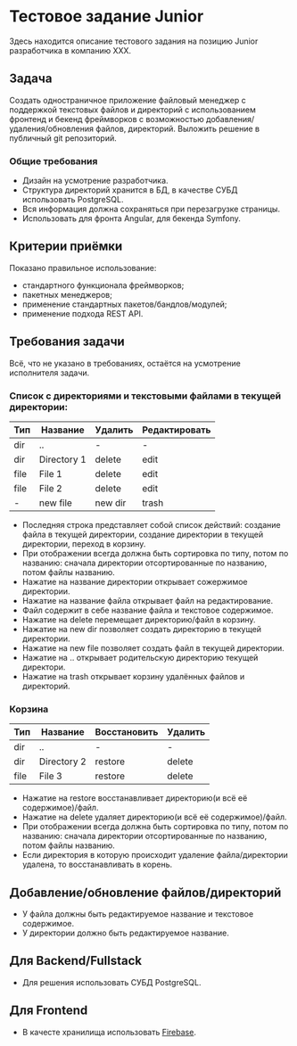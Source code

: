 # Тестовое задание Junior

Здесь находится описание тестового задания на позицию Junior разработчика в компанию XXX.

## Задача

Создать одностраничное приложение файловый менеджер с поддержкой текстовых файлов и директорий с использованием фронтенд и бекенд фреймворков с возможностью добавления/удаления/обновления файлов, директорий. Выложить решение в публичный git репозиторий.

### Общие требования

- Дизайн на усмотрение разработчика.
- Структура директорий хранится в БД, в качестве СУБД использовать PostgreSQL.
- Вся информация должна сохраняться при перезагрузке страницы.
- Использовать для фронта Angular, для бекенда Symfony.

## Критерии приёмки
Показано правильное использование:
  - стандартного функционала фреймворков;
  - пакетных менеджеров;
  - применение стандартных пакетов/бандлов/модулей;
  - применение подхода REST API.

## Требования задачи

Всё, что не указано в требованиях, остаётся на усмотрение исполнителя задачи.

### Список с директориями и текстовыми файлами в текущей директории:

|Тип  |Название   |Удалить|Редактировать  |
|---  |---        |---    |---            |
|dir  |..         | -     | -             |
|dir  |Directory 1|delete |edit           |
|file |File 1     |delete |edit           |
|file |File 2     |delete |edit           |
| -   | new file  |new dir|trash          |

- Последняя строка представляет собой список действий: создание файла в текущей директории, создание директории в текущей директории, переход в корзину.
- При отображении всегда должна быть сортировка по типу, потом по названию: сначала директории отсортированные по названию, потом файлы названию.
- Нажатие на название директории открывает сожержимое директории.
- Нажатие на название файла открывает файл на редактирование.
- Файл содержит в себе название файла и текстовое содержимое.
- Нажатие на delete перемещает директорию/файл в корзину.
- Нажатие на new dir позволяет создать директорию в текущей директории.
- Нажатие на new file позволяет создать файл в текущей директории.
- Нажатие на .. открывает родительскую директорию текущей директори.
- Нажатие на trash открывает корзину удалённых файлов и директорий.

### Корзина 

|Тип  |Название   |Восстановить |Удалить        |
|---  |---        |---          |---            |
|dir  |..         | -           | -             |
|dir  |Directory 2|restore      |delete         |
|file |File 3     |restore      |delete         |

- Нажатие на restore восстанавливает директорию(и всё её содержимое)/файл.
- Нажатие на delete удаляет директорию(и всё её содержимое)/файл.
- При отображении всегда должна быть сортировка по типу, потом по названию: сначала директории отсортированные по названию, потом файлы названию.
- Если директория в которую происходит удаление файла/директории удалена, то восстанавливать в корень.

## Добавление/обновление файлов/директорий

- У файла должны быть редактируемое название и текстовое содержимое.
- У директории должно быть редактируемое название.

## Для Backend/Fullstack

- Для решения использовать СУБД PostgreSQL.

## Для Frontend

- В качесте хранилища использовать [Firebase](https://firebase.google.com/docs/database).
